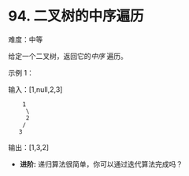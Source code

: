 

# 94. 二叉树的中序遍历
难度：中等

给定一个二叉树，返回它的*中序* 遍历。

示例 1：

输入：[1,null,2,3]

```
    1
     \   
     2
    /  
   3   
```

输出：[1,3,2]

- **进阶:** 递归算法很简单，你可以通过迭代算法完成吗？